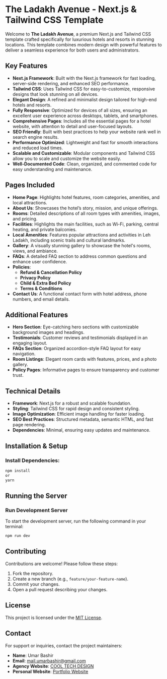 # The Ladakh Avenue - Next.js & Tailwind CSS Template

Welcome to **The Ladakh Avenue**, a premium Next.js and Tailwind CSS template crafted specifically for luxurious hotels and resorts in stunning locations. This template combines modern design with powerful features to deliver a seamless experience for both users and administrators.

## Key Features

- **Next.js Framework**: Built with the Next.js framework for fast loading, server-side rendering, and enhanced SEO performance.
- **Tailwind CSS**: Uses Tailwind CSS for easy-to-customize, responsive designs that look stunning on all devices.
- **Elegant Design**: A refined and minimalist design tailored for high-end hotels and resorts.
- **Fully Responsive**: Optimized for devices of all sizes, ensuring an excellent user experience across desktops, tablets, and smartphones.
- **Comprehensive Pages**: Includes all the essential pages for a hotel website, with attention to detail and user-focused layouts.
- **SEO Friendly**: Built with best practices to help your website rank well in search engine results.
- **Performance Optimized**: Lightweight and fast for smooth interactions and reduced load times.
- **Scalable and Customizable**: Modular components and Tailwind CSS allow you to scale and customize the website easily.
- **Well-Documented Code**: Clean, organized, and commented code for easy understanding and maintenance.

## Pages Included

- **Home Page**: Highlights hotel features, room categories, amenities, and local attractions.
- **About Us**: Showcases the hotel’s story, mission, and unique offerings.
- **Rooms**: Detailed descriptions of all room types with amenities, images, and pricing.
- **Facilities**: Highlights the main facilities, such as Wi-Fi, parking, central heating, and private balconies.
- **Local Amenities**: Features popular attractions and activities in Leh Ladakh, including scenic trails and cultural landmarks.
- **Gallery**: A visually stunning gallery to showcase the hotel's rooms, views, and ambiance.
- **FAQs**: A detailed FAQ section to address common questions and enhance user confidence.
- **Policies**:
  - **Refund & Cancellation Policy**
  - **Privacy Policy**
  - **Child & Extra Bed Policy**
  - **Terms & Conditions**
- **Contact Us**: A functional contact form with hotel address, phone numbers, and email details.

## Additional Features

- **Hero Section**: Eye-catching hero sections with customizable background images and headings.
- **Testimonials**: Customer reviews and testimonials displayed in an engaging layout.
- **FAQs Section**: Organized accordion-style FAQ layout for easy navigation.
- **Room Listings**: Elegant room cards with features, prices, and a photo gallery.
- **Policy Pages**: Informative pages to ensure transparency and customer trust.

## Technical Details

- **Framework**: Next.js for a robust and scalable foundation.
- **Styling**: Tailwind CSS for rapid design and consistent styling.
- **Image Optimization**: Efficient image handling for faster loading.
- **SEO Best Practices**: Structured metadata, semantic HTML, and fast page rendering.
- **Dependencies**: Minimal, ensuring easy updates and maintenance.

## Installation & Setup

### Install Dependencies:

```bash
npm install
or
yarn

```

## Running the Server

### Run Development Server

To start the development server, run the following command in your terminal:

```bash
npm run dev
```

## Contributing

Contributions are welcome! Please follow these steps:

1. Fork the repository.
2. Create a new branch (e.g., `feature/your-feature-name`).
3. Commit your changes.
4. Open a pull request describing your changes.

## License

This project is licensed under the [MIT License](LICENSE).

## Contact

For support or inquiries, contact the project maintainers:

- **Name**: Umar Bashir
- **Email**: [mail.umarbashir@gmail.com](mailto:mail.umarbashir@gmail.com)
- **Agency Website**: [COOL TECH DESIGN](https://www.cooltechdesign.com)
- **Personal Website**: [Portfolio Website](https://www.umarbashir.com)

